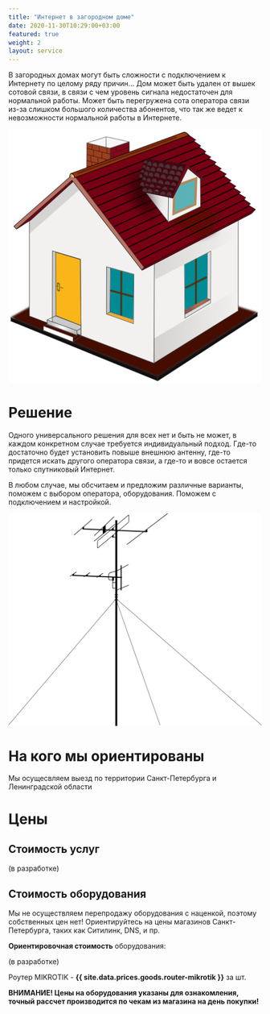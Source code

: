 ```yaml
---
title: "Интернет в загородном доме"
date: 2020-11-30T10:29:00+03:00
featured: true
weight: 2
layout: service
---
```


В загородных домах могут быть сложности с подключением к Интернету по целому ряду причин... Дом может быть удален от вышек сотовой связи, в связи с чем уровень сигнала недостаточен для нормальной работы. Может быть перегружена сота оператора связи из-за слишком большого количества абонентов, что так же ведет к невозможности нормальной работы в Интернете.

![router](/images/services/house.svg)

# Решение

Одного универсального решения для всех нет и быть не может, в каждом конкретном случае требуется индивидуальный подход. Где-то достаточно будет установить повыше внешнюю антенну, где-то придется искать другого оператора связи, а где-то и вовсе остается только спутниковый Интернет.

В любом случае, мы обсчитаем и предложим различные варианты, поможем с выбором оператора, оборудования. Поможем с подключением и настройкой.

![flat plain](/images/services/tv_ant.svg)


# На кого мы ориентированы

Мы осущесвляем выезд по территории Санкт-Петербурга и Ленинградской области

# Цены

## Стоимость услуг

(в разработке)

## Стоимость оборудования

Мы не осуществляем перепродажу оборудования с наценкой, поэтому собственных цен нет! Ориентируйтесь на цены магазинов Санкт-Петербурга, таких как Ситилинк, DNS, и пр.

**Ориентировочная стоимость** оборудования:

(в разработке)

Роутер MIKROTIK - **{{ site.data.prices.goods.router-mikrotik }}** за шт.

**ВНИМАНИЕ! Цены на оборудования указаны для ознакомления, точный рассчет производится по чекам из магазина на день покупки!**

